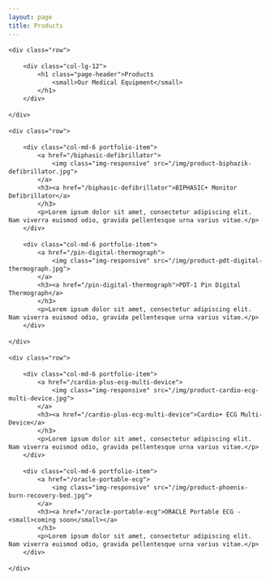 ```yaml
---
layout: page
title: Products
---
```


<div class="container">

    <div class="row">

        <div class="col-lg-12">
            <h1 class="page-header">Products
                <small>Our Medical Equipment</small>
            </h1>
        </div>

    </div>

    <div class="row">

        <div class="col-md-6 portfolio-item">
            <a href="/biphasic-defibrillator">
                <img class="img-responsive" src="/img/product-biphazik-defibrillator.jpg">
            </a>
            <h3><a href="/biphasic-defibrillator">BIPHASIC+ Monitor Defibrillator</a>
            </h3>
            <p>Lorem ipsum dolor sit amet, consectetur adipiscing elit. Nam viverra euismod odio, gravida pellentesque urna varius vitae.</p>
        </div>

        <div class="col-md-6 portfolio-item">
            <a href="/pin-digital-thermograph">
                <img class="img-responsive" src="/img/product-pdt-digital-thermograph.jpg">
            </a>
            <h3><a href="/pin-digital-thermograph">PDT-1 Pin Digital Thermograph</a>
            </h3>
            <p>Lorem ipsum dolor sit amet, consectetur adipiscing elit. Nam viverra euismod odio, gravida pellentesque urna varius vitae.</p>
        </div>

    </div>

    <div class="row">

        <div class="col-md-6 portfolio-item">
            <a href="/cardio-plus-ecg-multi-device">
                <img class="img-responsive" src="/img/product-cardio-ecg-multi-device.jpg">
            </a>
            <h3><a href="/cardio-plus-ecg-multi-device">Cardio+ ECG Multi-Device</a>
            </h3>
            <p>Lorem ipsum dolor sit amet, consectetur adipiscing elit. Nam viverra euismod odio, gravida pellentesque urna varius vitae.</p>
        </div>

        <div class="col-md-6 portfolio-item">
            <a href="/oracle-portable-ecg">
                <img class="img-responsive" src="/img/product-phoenix-burn-recovery-bed.jpg">
            </a>
            <h3><a href="/oracle-portable-ecg">ORACLE Portable ECG - <small>coming soon</small></a>
            </h3>
            <p>Lorem ipsum dolor sit amet, consectetur adipiscing elit. Nam viverra euismod odio, gravida pellentesque urna varius vitae.</p>
        </div>

    </div>

</div>
<!-- /.container -->
